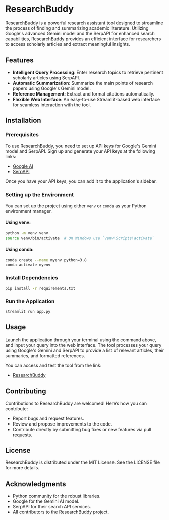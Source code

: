 # ResearchBuddy

ResearchBuddy is a powerful research assistant tool designed to streamline the process of finding and summarizing academic literature. Utilizing Google's advanced Gemini model and the SerpAPI for enhanced search capabilities, ResearchBuddy provides an efficient interface for researchers to access scholarly articles and extract meaningful insights.

## Features

- **Intelligent Query Processing**: Enter research topics to retrieve pertinent scholarly articles using SerpAPI.
- **Automatic Summarization**: Summarize the main points of research papers using Google's Gemini model.
- **Reference Management**: Extract and format citations automatically.
- **Flexible Web Interface**: An easy-to-use Streamlit-based web interface for seamless interaction with the tool.

## Installation

### Prerequisites

To use ResearchBuddy, you need to set up API keys for Google's Gemini model and SerpAPI. Sign up and generate your API keys at the following links:

- [Google AI](https://ai.google.dev/)
- [SerpAPI](https://serpapi.com/users/sign_up)

Once you have your API keys, you can add it to the application's sidebar.

### Setting up the Environment

You can set up the project using either `venv` or `conda` as your Python environment manager.

#### Using venv:

```bash
python -m venv venv
source venv/bin/activate  # On Windows use `venv\Scripts\activate`
```

#### Using conda:

```bash
conda create --name myenv python=3.8
conda activate myenv
```

### Install Dependencies

```bash
pip install -r requirements.txt
```

### Run the Application

```bash
streamlit run app.py
```

## Usage

Launch the application through your terminal using the command above, and input your query into the web interface. The tool processes your query using Google's Gemini and SerpAPI to provide a list of relevant articles, their summaries, and formatted references.

You can access and test the tool from the link: 

- [ResearchBuddy](https://airesearchbuddy.streamlit.app/)

## Contributing

Contributions to ResearchBuddy are welcomed! Here’s how you can contribute:

- Report bugs and request features.
- Review and propose improvements to the code.
- Contribute directly by submitting bug fixes or new features via pull requests.

## License

ResearchBuddy is distributed under the MIT License. See the LICENSE file for more details.

## Acknowledgments

- Python community for the robust libraries.
- Google for the Gemini AI model.
- SerpAPI for their search API services.
- All contributors to the ResearchBuddy project.
